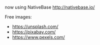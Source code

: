 now using NativeBase http://nativebase.io/

Free images:
 - https://unsplash.com/
 - https://pixabay.com/
 - https://www.pexels.com/
